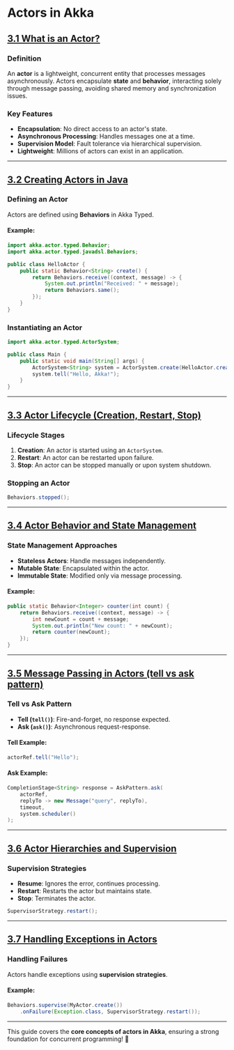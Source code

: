 # Actors in Akka

## [3.1 What is an Actor?](3.1%20What%20is%20an%20Actor%3F.md)

### Definition

An **actor** is a lightweight, concurrent entity that processes messages asynchronously. Actors encapsulate **state** and **behavior**, interacting solely through message passing, avoiding shared memory and synchronization issues.

### Key Features

- **Encapsulation**: No direct access to an actor's state.
- **Asynchronous Processing**: Handles messages one at a time.
- **Supervision Model**: Fault tolerance via hierarchical supervision.
- **Lightweight**: Millions of actors can exist in an application.

---

## [3.2 Creating Actors in Java](3.2%20Creating%20Actors%20in%20Java.md)

### Defining an Actor

Actors are defined using **Behaviors** in Akka Typed.

#### Example:

```java
import akka.actor.typed.Behavior;
import akka.actor.typed.javadsl.Behaviors;

public class HelloActor {
    public static Behavior<String> create() {
        return Behaviors.receive((context, message) -> {
            System.out.println("Received: " + message);
            return Behaviors.same();
        });
    }
}
```

### Instantiating an Actor

```java
import akka.actor.typed.ActorSystem;

public class Main {
    public static void main(String[] args) {
        ActorSystem<String> system = ActorSystem.create(HelloActor.create(), "HelloSystem");
        system.tell("Hello, Akka!");
    }
}
```

---

## [3.3 Actor Lifecycle (Creation, Restart, Stop)](<3.3%20Actor%20Lifecycle%20(Creation,%20Restart,%20Stop).md>)

### Lifecycle Stages

1. **Creation**: An actor is started using an `ActorSystem`.
2. **Restart**: An actor can be restarted upon failure.
3. **Stop**: An actor can be stopped manually or upon system shutdown.

### Stopping an Actor

```java
Behaviors.stopped();
```

---

## [3.4 Actor Behavior and State Management](3.4%20Actor%20Behavior%20and%20State%20Management.md)

### State Management Approaches

- **Stateless Actors**: Handle messages independently.
- **Mutable State**: Encapsulated within the actor.
- **Immutable State**: Modified only via message processing.

#### Example:

```java
public static Behavior<Integer> counter(int count) {
    return Behaviors.receive((context, message) -> {
        int newCount = count + message;
        System.out.println("New count: " + newCount);
        return counter(newCount);
    });
}
```

---

## [3.5 Message Passing in Actors (tell vs ask pattern)](<3.5%20Message%20Passing%20in%20Actors%20(tell%20vs%20ask%20pattern).md>)

### Tell vs Ask Pattern

- **Tell (`tell()`)**: Fire-and-forget, no response expected.
- **Ask (`ask()`)**: Asynchronous request-response.

#### Tell Example:

```java
actorRef.tell("Hello");
```

#### Ask Example:

```java
CompletionStage<String> response = AskPattern.ask(
    actorRef,
    replyTo -> new Message("query", replyTo),
    timeout,
    system.scheduler()
);
```

---

## [3.6 Actor Hierarchies and Supervision](3.6%20Actor%20Hierarchies%20and%20Supervision.md)

### Supervision Strategies

- **Resume**: Ignores the error, continues processing.
- **Restart**: Restarts the actor but maintains state.
- **Stop**: Terminates the actor.

```java
SupervisorStrategy.restart();
```

---

## [3.7 Handling Exceptions in Actors](3.7%20Handling%20Exceptions%20in%20Actors.md)

### Handling Failures

Actors handle exceptions using **supervision strategies**.

#### Example:

```java
Behaviors.supervise(MyActor.create())
    .onFailure(Exception.class, SupervisorStrategy.restart());
```

---

This guide covers the **core concepts of actors in Akka**, ensuring a strong foundation for concurrent programming! 🚀
